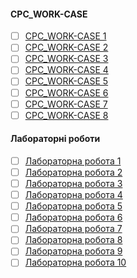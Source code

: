 #### **СРС_WORK-CASE**
- [ ] [СРС_WORK-CASE 1]()
- [ ] [СРС_WORK-CASE 2]()
- [ ] [СРС_WORK-CASE 3]()
- [ ] [СРС_WORK-CASE 4]()
- [ ] [СРС_WORK-CASE 5]()
- [ ] [СРС_WORK-CASE 6]()
- [ ] [СРС_WORK-CASE 7]()
- [ ] [СРС_WORK-CASE 8]()

#### **Лабораторні роботи**
- [ ] [Лабораторна робота 1]()
- [ ] [Лабораторна робота 2]()
- [ ] [Лабораторна робота 3]()
- [ ] [Лабораторна робота 4]()
- [ ] [Лабораторна робота 5]()
- [ ] [Лабораторна робота 6]()
- [ ] [Лабораторна робота 7]()
- [ ] [Лабораторна робота 8]()
- [ ] [Лабораторна робота 9]()
- [ ] [Лабораторна робота 10]()
